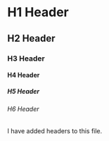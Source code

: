 # H1 Header
## H2 Header
### H3 Header
#### H4 Header
##### H5 Header
###### H6 Header


I have added headers to this file.
